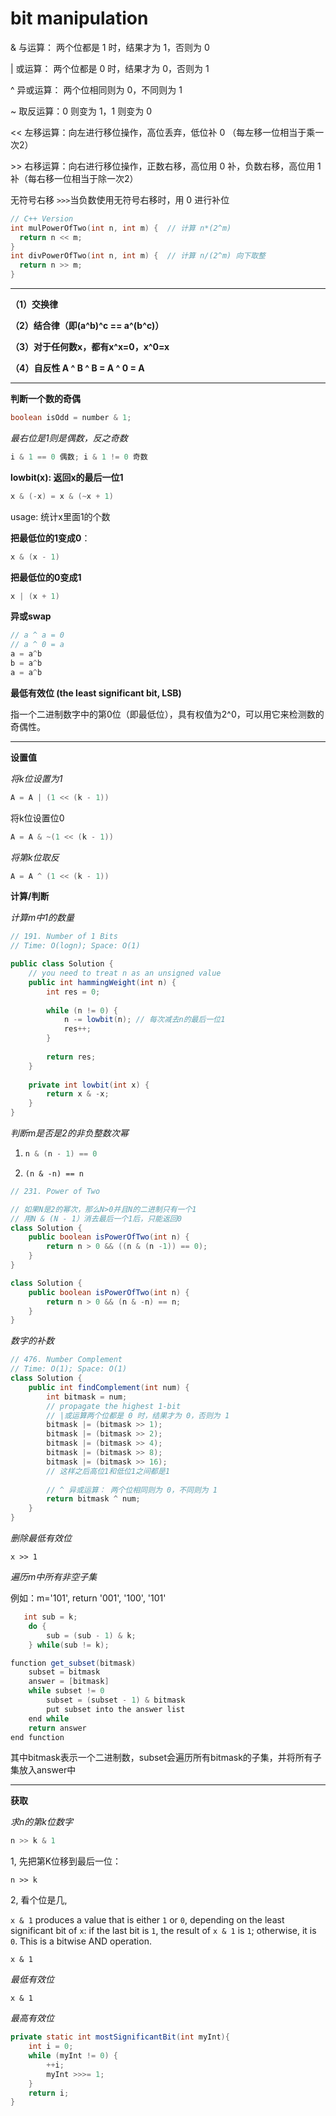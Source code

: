 # bit manipulation

& 与运算： 两个位都是 1 时，结果才为 1，否则为 0

| 或运算： 两个位都是 0 时，结果才为 0，否则为 1

^ 异或运算： 两个位相同则为 0，不同则为 1

~ 取反运算：0 则变为 1，1 则变为 0

<< 左移运算：向左进行移位操作，高位丢弃，低位补 0 （每左移一位相当于乘一次2）

\>> 右移运算：向右进行移位操作，正数右移，高位用 0 补，负数右移，高位用 1 补（每右移一位相当于除一次2）

无符号右移 `>>>`当负数使用无符号右移时，用 0 进行补位

```c++
// C++ Version
int mulPowerOfTwo(int n, int m) {  // 计算 n*(2^m)
  return n << m;
}
int divPowerOfTwo(int n, int m) {  // 计算 n/(2^m) 向下取整
  return n >> m;
}
```



------

**（1）交换律**

**（2）结合律（即(a^b)^c == a^(b^c)）**

**（3）对于任何数x，都有x^x=0，x^0=x**

**（4）自反性 A ^ B ^ B = A ^ 0 = A**

------



**判断一个数的奇偶**

```java
boolean isOdd = number & 1;
```

_最右位是1则是偶数，反之奇数_

```java
i & 1 == 0 偶数; i & 1 != 0 奇数
```



**lowbit(x):  返回x的最后一位1**

```c++
x & (-x) = x & (~x + 1)
```

usage: 统计x里面1的个数



**把最低位的1变成0**：

```c++
x & (x - 1)
```



**把最低位的0变成1**

```java
x | (x + 1)
```



**异或swap**

```c++
// a ^ a = 0
// a ^ 0 = a
a = a^b
b = a^b
a = a^b
```



**最低有效位 (the least significant bit, LSB)**

指一个二进制数字中的第0位（即最低位），具有权值为2^0，可以用它来检测数的奇偶性。

------

**设置值**

_将k位设置为1_

```java
A = A | (1 << (k - 1))
```

将k位设置位0

```java
A = A & ~(1 << (k - 1))
```

_将第k位取反_

```java
A = A ^ (1 << (k - 1))
```

**计算/判断**

 _计算m中1的数量_

```java
// 191. Number of 1 Bits
// Time: O(logn); Space: O(1)

public class Solution {
    // you need to treat n as an unsigned value
    public int hammingWeight(int n) {
        int res = 0;
        
        while (n != 0) {
            n -= lowbit(n); // 每次减去n的最后一位1
            res++;
        }
        
        return res;
    }
    
    private int lowbit(int x) {
        return x & -x;
    }
}
```



_判断m是否是2的非负整数次幂_

1. ```c++
   n & (n - 1) == 0
   ```

2. ```
   (n & -n) == n
   ```



```java
// 231. Power of Two

// 如果N是2的幂次，那么N>0并且N的二进制只有一个1
// 用N & (N - 1）消去最后一个1后，只能返回0
class Solution {
    public boolean isPowerOfTwo(int n) {
        return n > 0 && ((n & (n -1)) == 0);
    }
}

class Solution {
    public boolean isPowerOfTwo(int n) {
        return n > 0 && (n & -n) == n;
    }
}
```



_数字的补数_

```java
// 476. Number Complement
// Time: O(1); Space: O(1)
class Solution {
    public int findComplement(int num) {
        int bitmask = num;
		// propagate the highest 1-bit 
		// |或运算两个位都是 0 时，结果才为 0，否则为 1
        bitmask |= (bitmask >> 1);
        bitmask |= (bitmask >> 2);
        bitmask |= (bitmask >> 4);
        bitmask |= (bitmask >> 8);
        bitmask |= (bitmask >> 16);
		// 这样之后高位1和低位1之间都是1
        
		// ^ 异或运算： 两个位相同则为 0，不同则为 1
        return bitmask ^ num;
    }
}
```



_删除最低有效位_

```
x >> 1
```



_遍历m中所有非空子集_

例如：m='101', return '001', '100', '101'

```c++
   int sub = k;
    do {
        sub = (sub - 1) & k;
    } while(sub != k);
```

```java
function get_subset(bitmask)
    subset = bitmask
    answer = [bitmask]
    while subset != 0
        subset = (subset - 1) & bitmask
        put subset into the answer list
    end while
    return answer
end function
```

其中bitmask表示一个二进制数，subset会遍历所有bitmask的子集，并将所有子集放入answer中

------



**获取**

_求n的第k位数字_

```c++
n >> k & 1 
```

1, 先把第K位移到最后一位：

```
n >> k
```

2, 看个位是几, 

`x & 1` produces a value that is either `1` or `0`, depending on the least significant bit of `x`: if the last bit is `1`, the result of `x & 1` is `1`; otherwise, it is `0`. This is a bitwise AND operation.

```
x & 1
```



_最低有效位_

```
x & 1
```



_最高有效位_

```java
private static int mostSignificantBit(int myInt){
    int i = 0;
    while (myInt != 0) {
        ++i;
        myInt >>>= 1;
    }
    return i;
}
```

